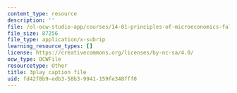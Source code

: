```yaml
---
content_type: resource
description: ''
file: /ol-ocw-studio-app/courses/14-01-principles-of-microeconomics-fall-2018/fd42f8b9edb358b39941159fe348fff0_6XhkCU8Rw_0.vtt
file_size: 87256
file_type: application/x-subrip
learning_resource_types: []
license: https://creativecommons.org/licenses/by-nc-sa/4.0/
ocw_type: OCWFile
resourcetype: Other
title: 3play caption file
uid: fd42f8b9-edb3-58b3-9941-159fe348fff0
---
```

